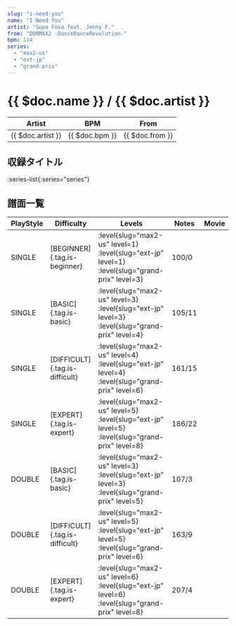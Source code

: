 ```yaml
---
slug: "i-need-you"
name: "I Need You"
artist: "Supa Fova feat. Jenny F."
from: "DDRMAX2 -DanceDanceRevolution-"
bpm: 114
series:
  - "max2-us"
  - "ext-jp"
  - "grand-prix"
---
```


# {{ $doc.name }} / {{ $doc.artist }}

|Artist|BPM|From|
|------|---|----|
|{{ $doc.artist }}|{{ $doc.bpm }}|{{ $doc.from }}|

## 収録タイトル

:series-list{:series="series"}

## 譜面一覧

|PlayStyle|Difficulty|Levels|Notes|Movie|
|---------|----------|------|-----|-----|
|SINGLE|[BEGINNER]{.tag.is-beginner}|<div class="field is-grouped is-grouped-multiline"> :level{slug="max2-us" level=1} :level{slug="ext-jp" level=1} :level{slug="grand-prix" level=3}</div>|100/0||
|SINGLE|[BASIC]{.tag.is-basic}|<div class="field is-grouped is-grouped-multiline"> :level{slug="max2-us" level=3} :level{slug="ext-jp" level=3} :level{slug="grand-prix" level=4}</div>|105/11||
|SINGLE|[DIFFICULT]{.tag.is-difficult}|<div class="field is-grouped is-grouped-multiline"> :level{slug="max2-us" level=4} :level{slug="ext-jp" level=4} :level{slug="grand-prix" level=6}</div>|161/15||
|SINGLE|[EXPERT]{.tag.is-expert}|<div class="field is-grouped is-grouped-multiline"> :level{slug="max2-us" level=5} :level{slug="ext-jp" level=5} :level{slug="grand-prix" level=8}</div>|186/22||
|DOUBLE|[BASIC]{.tag.is-basic}|<div class="field is-grouped is-grouped-multiline"> :level{slug="max2-us" level=3} :level{slug="ext-jp" level=3} :level{slug="grand-prix" level=5}</div>|107/3||
|DOUBLE|[DIFFICULT]{.tag.is-difficult}|<div class="field is-grouped is-grouped-multiline"> :level{slug="max2-us" level=5} :level{slug="ext-jp" level=5} :level{slug="grand-prix" level=6}</div>|163/9||
|DOUBLE|[EXPERT]{.tag.is-expert}|<div class="field is-grouped is-grouped-multiline"> :level{slug="max2-us" level=6} :level{slug="ext-jp" level=6} :level{slug="grand-prix" level=8}</div>|207/4||
